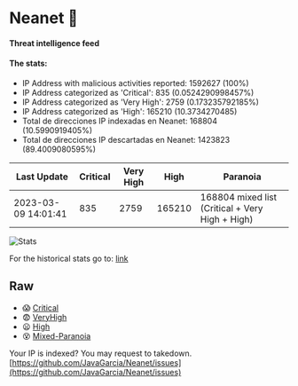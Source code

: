 # Neanet :hocho:
#### Threat intelligence feed
#### The stats:

- IP Address with malicious activities reported: 1592627 (100%)
- IP Address categorized as 'Critical':  835 (0.0524290998457%)
- IP Address categorized as 'Very High':  2759 (0.173235792185%)
- IP Address categorized as 'High':  165210 (10.3734270485)
- Total de direcciones IP indexadas en Neanet:  168804 (10.5990919405%)
- Total de direcciones IP descartadas en Neanet:  1423823 (89.4009080595%)

| Last Update | Critical | Very High | High | Paranoia |
| --- | --- | --- | --- | --- |
| 2023-03-09 14:01:41 | 835 | 2759 | 165210 | 168804 mixed list (Critical + Very High + High)|

![Stats](https://docs.google.com/spreadsheets/d/e/2PACX-1vSnaNMIXVabIpDJjufMlzH7poXnshF3mgd8Is1g9ytUEzVsP5my4Trn8f-xkoLLQ38xpL3HtmUexLo6/pubchart?oid=501124687&format=image)

For the historical stats go to: [link](/stats.csv)
## Raw
- :scream: [Critical](https://raw.githubusercontent.com/JavaGarcia/Neanet/master/blacklists/neanet_critical.txt)
- :fearful: [VeryHigh](https://raw.githubusercontent.com/JavaGarcia/Neanet/master/blacklists/neanet_veryHigh.txtt)
- :frowning: [High](https://raw.githubusercontent.com/JavaGarcia/Neanet/master/blacklists/neanet_high.txt)
- :dizzy_face: [Mixed-Paranoia](https://raw.githubusercontent.com/JavaGarcia/Neanet/master/blacklists/neanet_all.txt)


Your IP is indexed? You may request to takedown. [https://github.com/JavaGarcia/Neanet/issues](https://github.com/JavaGarcia/Neanet/issues)











































































































































































































































































































































































































































































































































































































































































































































































































































































































































































































































































































































































































































































































































































































































































































































































































































































































































































































































































































































































































































































































































































































































































































































































































































































































































































































































































































































































































































































































































































































































































































































































































































































































































































































































































































































































































































































































































































































































































































































































































































































































































































































































































































































































































































































































































































































































































































































































































































































































































































































































































































































































































































































































































































































































































































































































































































































































































































































































































































































































































































































































































































































































































































































































































































































































































































































































































































































































































































































































































































































































































































































































































































































































































































































































































































































































































































































































































































































































































































































































































































































































































































































































































































































































































































































































































































































































































































































































































































































































































































































































































































































































































































































































































































































































































































































































































































































































































































































































































































































